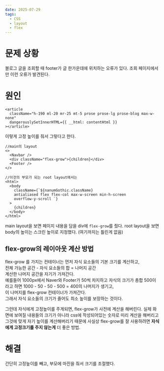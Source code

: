```yaml
---
date: 2025-07-29
tags:
  - CSS
  - layout
  - flex
---
```

# 문제 상황

블로그 글을 조회할 때 footer가 글 한가운데에 위치하는 오류가 있다.
조회 페이지에서만 이런 오류가 발견된다.

# 원인
```tsx
<article
  className="h-190 ml-20 mr-25 mt-5 prose prose-lg prose-blog max-w-none"
  dangerouslySetInnerHTML={{ __html: contentHtml }}
></article>
```
이렇게 고정 높이를 줘서 그렇다고 한다.

```Tsx
//main의 layout
<>
  <Navbar />
  <div className="flex-grow">{children}</div>
  <Footer />
</>

//이것의 부모가 되는 root layout에서는
<html>
  <body
    className={`${nanumGothic.className} 
    antialiased flex flex-col max-w-screen min-h-screen
    overflow-y-scroll `}
  >
    {children}
  </body>
</html>
```
main layout을 보면 페이지 내용을 담을 div에 `flex-grow`를 줬다.
root layout을 보면 body의 높이는 스크린 높이로 지정했다. (여기까지는 틀린게 없음)

## flex-grow의 레이아웃 계산 방법
flex-grow 를 가지는 컨테이너는 먼저 자식 요소들의 기본 크기를 계산하고,  
전체 가능한 공간 - 자식 요소들의 합 = 나머지 공간  
계산한 나머지 공간을 자기가 가져간다.  
예를들어 1000px에서 Naver와 Footer가 50씩 차지하고 자식의 크기가 총합 500이라고 하면 1000 - 50 - 50 - 500 = 400의 나머지가 생기고,  
이 나머지를 flex-grow 컨테이너가 가져간다.  
그래서 자식 요소들의 크기가 줄어도 최소 높이를 보장하는 것이다.  
  
그런데 자식에게 고정높이를 주게되면, flex-grow가 사전에 계산을 해버린다. 실제 화면에 보여질 내용들의 크기가 아니라 css에 작성되어있는 숫자로 미리 계산을 해버리고 그것에 맞게 자기 높이를 계산해버리기 때문에 사실상 flex-grow를 잘 사용하려면 **자식에게 고정크기를 주지 않는게** 더 좋은 방법.

# 해결
간단히 고정높이를 빼고, 부모에 마진을 줘서 크기를 조절했다.